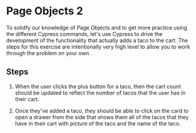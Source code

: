 # Page Objects 2

To solidfy our knowledge of Page Objects and to get more practice using the different Cypress commands, let's use Cypress to drive the development of the functionality that actually adds a taco to the cart. The steps for this exercise are intentionally very high level to allow you to work through the problem on your own.

## Steps

1. When the user clicks the plus button for a taco, then the cart count should be updated to reflect the number of tacos that the user has in their cart.

2. Once they've added a taco, they should be able to click on the card to open a drawer from the side that shows them all of the tacos that they have in their cart with picture of the taco and the name of the taco.
